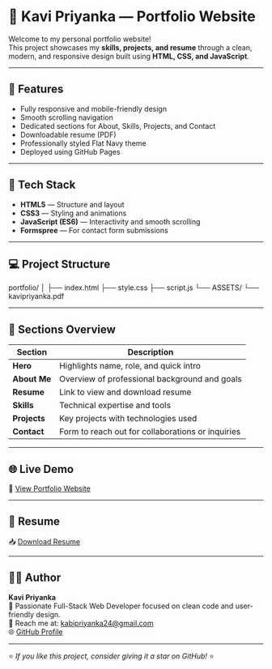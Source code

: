 # 💼 Kavi Priyanka — Portfolio Website

Welcome to my personal portfolio website!  
This project showcases my **skills, projects, and resume** through a clean, modern, and responsive design built using **HTML, CSS, and JavaScript**.

---

## 🚀 Features

- Fully responsive and mobile-friendly design  
- Smooth scrolling navigation  
- Dedicated sections for About, Skills, Projects, and Contact  
- Downloadable resume (PDF)  
- Professionally styled Flat Navy theme  
- Deployed using GitHub Pages

---

## 🧠 Tech Stack

- **HTML5** — Structure and layout  
- **CSS3** — Styling and animations  
- **JavaScript (ES6)** — Interactivity and smooth scrolling  
- **Formspree** — For contact form submissions

---

## 💻 Project Structure

portfolio/
│
├── index.html
├── style.css
├── script.js
└── ASSETS/
└── kavipriyanka.pdf

---

## 📂 Sections Overview

| Section | Description |
|----------|--------------|
| **Hero** | Highlights name, role, and quick intro |
| **About Me** | Overview of professional background and goals |
| **Resume** | Link to view and download resume |
| **Skills** | Technical expertise and tools |
| **Projects** | Key projects with technologies used |
| **Contact** | Form to reach out for collaborations or inquiries |

---

## 🌐 Live Demo

🔗 [View Portfolio Website](https://kavipriyanka24.github.io/PORTFOLIO/)

---

## 📄 Resume

📥 [Download Resume](./ASSETS/kavipriyanka.pdf)

---

## 🧑‍💻 Author

**Kavi Priyanka**  
💼 Passionate Full-Stack Web Developer focused on clean code and user-friendly design.  
📧 Reach me at: [kabipriyanka24@gmail.com](mailto:kavipriyanka24@gmail.com)  
🌐 [GitHub Profile](https://github.com/kavipriyanka24)

---

⭐ *If you like this project, consider giving it a star on GitHub!* ⭐
